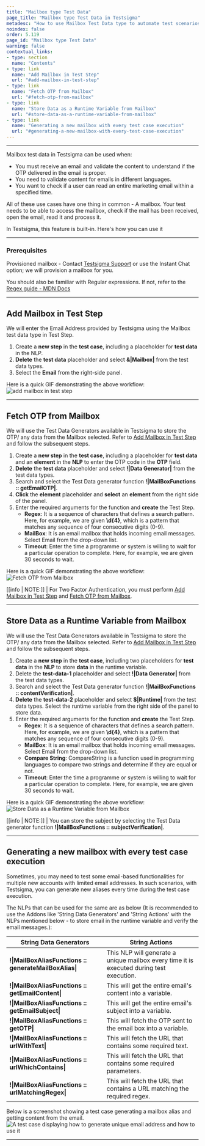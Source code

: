 ```yaml
---
title: "Mailbox type Test Data"
page_title: "Mailbox type Test Data in Testsigma"
metadesc: "How to use Mailbox Test Data type to automate test scenarios that involve Email OTPs for two factor authentication"
noindex: false
order: 5.119
page_id: "Mailbox type Test Data"
warning: false
contextual_links:
- type: section
  name: "Contents"
- type: link
  name: "Add Mailbox in Test Step"
  url: "#add-mailbox-in-test-step"
- type: link
  name: "Fetch OTP from Mailbox"
  url: "#fetch-otp-from-mailbox"
- type: link
  name: "Store Data as a Runtime Variable from Mailbox"
  url: "#store-data-as-a-runtime-variable-from-mailbox"
- type: link
  name: "Generating a new mailbox with every test case execution"
  url: "#generating-a-new-mailbox-with-every-test-case-execution"
---
```


---

Mailbox test data in Testsigma can be used when:
* You must receive an email and validate the content to understand if the OTP delivered in the email is proper. 
* You need to validate content for emails in different languages.
* You want to check if a user can read an entire marketing email within a specified time.

All of these use cases have one thing in common - A mailbox. Your test needs to be able to access the mailbox, check if the mail has been received, open the email, read it and process it.

In Testsigma, this feature is built-in. Here's how you can use it


---

### **Prerequisites**

Provisioned mailbox - Contact [Testsigma Support](mailto:support@testsigma.com) or use the Instant Chat option; we will provision a mailbox for you.

You should also be familiar with Regular expressions. If not, refer to the [Regex guide - MDN Docs](https://developer.mozilla.org/en-US/docs/Web/JavaScript/Guide/Regular_Expressions)

---
## **Add Mailbox in Test Step**

We will enter the Email Address provided by Testsigma using the Mailbox test data type in Test Step.

1. Create a **new step** in the **test case**, including a placeholder for **test data** in the NLP.
2. **Delete** the **test data** placeholder and select **&|Mailbox|** from the test data types.
3. Select the **Email** from the right-side panel.

Here is a quick GIF demonstrating the above workflow:
![add mailbox in test step](https://s3.amazonaws.com/static-docs.testsigma.com/new_images/projects/overview/add_Mailbox_ts.gif)

---

## **Fetch OTP from Mailbox** 

We will use the Test Data Generators available in Testsigma to store the OTP/ any data from the Mailbox selected. Refer to [Add Mailbox in Test Step](https://testsigma.com/docs/test-data/types/mailbox/#add-mailbox-in-test-step) and follow the subsequent steps.

1. Create a **new step** in the **test case**, including a placeholder for **test data** and an **element** in the **NLP** to enter the OTP code in the **OTP** field.
2. **Delete** the **test data** placeholder and select **!|Data Generator|** from the test data types.
3. Search and select the Test Data generator function **!|MailBoxFunctions :: getEmailOTP|**.
4. **Click** the **element** placeholder and **select** an **element** from the right side of the panel.
5. Enter the required arguments for the function and **create** the Test Step.
    - **Regex**: It is a sequence of characters that defines a search pattern. Here, for example, we are given **\d{4}**, which is a pattern that matches any sequence of four consecutive digits (0-9).
    -  **MailBox**: It is an email mailbox that holds incoming email messages. Select Email from the drop-down list.
    -  **Timeout**: Enter the time a programme or system is willing to wait for a particular operation to complete. Here, for example, we are given 30 seconds to wait.

Here is a quick GIF demonstrating the above workflow:
![Fetch OTP from Mailbox](https://s3.amazonaws.com/static-docs.testsigma.com/new_images/projects/overview/fetchotp_mb_ts.gif)

[[info | NOTE:]]
| For Two Factor Authentication, you must perform [Add Mailbox in Test Step](https://testsigma.com/docs/test-data/types/mailbox/#add-mailbox-in-test-step) and [Fetch OTP from Mailbox](https://testsigma.com/docs/test-data/types/mailbox/#fetch-otp-from-mailbox).

---

## **Store Data as a Runtime Variable from Mailbox**

We will use the Test Data Generators available in Testsigma to store the OTP/ any data from the Mailbox selected. Refer to [Add Mailbox in Test Step](https://testsigma.com/docs/test-data/types/mailbox/#add-mailbox-in-test-step)  and follow the subsequent steps.

1. Create a **new step** in the **test case**, including two placeholders for **test data** in the **NLP** to store **data** in the runtime variable.
2. Delete the **test-data-1** placeholder and select **!|Data Generator|** from the test data types.
3. Search and select the Test Data generator function **!|MailBoxFunctions :: contentVerification|**.
4. **Delete** the **test-data-2** placeholder and select **$|Runtime|** from the test data types. Select the runtime variable from the right side of the panel to store data.
5. Enter the required arguments for the function and **create** the Test Step.
    - **Regex**: It is a sequence of characters that defines a search pattern. Here, for example, we are given **\d{4}**, which is a pattern that matches any sequence of four consecutive digits (0-9).
    -  **MailBox**: It is an email mailbox that holds incoming email messages. Select Email from the drop-down list.
    -  **Compare String**: CompareString is a function used in programming languages to compare two strings and determine if they are equal or not.
    -  **Timeout**: Enter the time a programme or system is willing to wait for a particular operation to complete. Here, for example, we are given 30 seconds to wait.

Here is a quick GIF demonstrating the above workflow:
![Store Data as a Runtime Variable from Mailbox](https://s3.amazonaws.com/static-docs.testsigma.com/new_images/projects/overview/storeruntime_mb_ts.gif)

[[info | NOTE:]]
| You can store the subject by selecting the Test Data generator function **!|MailBoxFunctions :: subjectVerification|**.

---

## **Generating a new mailbox with every test case execution**

Sometimes, you may need to test some email-based functionalities for multiple new accounts with limited email addresses. In such scenarios, with Testsigma, you can generate new aliases every time during the test case execution.

The NLPs that can be used for the same are as below (It is recommended to use the Addons like 'String Data Generators' and 'String Actions' with the NLPs mentioned below - to store email in the runtime variable and verify the email messages.):

|**String Data Generators**|**String Actions**|
|---|---|
|**!\|MailBoxAliasFunctions :: generateMailBoxAlias\|**|This NLP will generate a unique mailbox every time it is executed during test execution.|
|**!\|MailBoxAliasFunctions :: getEmailContent\|**|This will get the entire email's content into a variable.|
|**!\|MailBoxAliasFunctions :: getEmailSubject\|**|This will get the entire email's subject into a variable.|
|**!\|MailBoxAliasFunctions :: getOTP\|**|This will fetch the OTP sent to the email box into a variable.|
|**!\|MailBoxAliasFunctions :: urlWithText\|**|This will fetch the URL that contains some required text.|
|**!\|MailBoxAliasFunctions :: urlWhichContains\|**|This will fetch the URL that contains some required parameters.|
|**!\|MailBoxAliasFunctions :: urlMatchingRegex\|**|This will fetch the URL that contains a URL matching the required regex.|

Below is a screenshot showing a test case generating a mailbox alias and getting content from the email.
![A test case displaying how to generate unique email address and how to use it](https://s3.amazonaws.com/static-docs.testsigma.com/new_images/test-data/types/mailbox/generate-unique-email.png)


---


